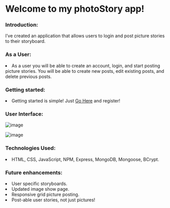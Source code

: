 # Welcome to my photoStory app!

<h3>Introduction:</h3>

I’ve created an application that allows users to login and post picture stories to their storyboard.

<h3>As a User:</h3>

<li>As a user you will be able to create an account, login, and start posting picture stories. You will be able to create new posts, edit existing posts, and delete previous posts.</li>

<h3>Getting started:</h3>

<li>Getting started is simple! Just <a href="https://pure-springs-19384.herokuapp.com/crud">Go Here</a> and register!</li>

<h3>User Interface:</h3>

![image](https://user-images.githubusercontent.com/105015655/171875269-d859a5fe-1a71-4d22-a480-5bc24a483263.jpeg)

![image](https://user-images.githubusercontent.com/105015655/171875376-deb3850e-3381-4a4d-bbba-83f0c5af1464.jpeg)

<h3>Technologies Used:</h3>

<li>HTML, CSS, JavaScript, NPM, Express, MongoDB, Mongoose, BCrypt.</li>

<h3>Future enhancements:</h3>

<li>User specific storyboards.</li>
<li>Updated image show page.</li>
<li>Responsive grid picture posting.</li>
<li>Post-able user stories, not just pictures!</li>
